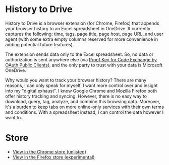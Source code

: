 # History to Drive

History to Drive is a browser extension (for Chrome, Firefox) that appends your browser history to an Excel spreadsheet in OneDrive. It currently captures the following: time, tags, page title, page host, page URL, and user agent (with some extra empty columns reserved for more convenience in adding potential future features).

The extension sends data only to the Excel spreadsheet. So, no data or authorization is sent anywhere else (via [Proof Key for Code Exchange by OAuth Public Clients](https://tools.ietf.org/html/rfc7636)), and the only party to trust with your data is Microsoft OneDrive.

Why would you want to track your browser history? There are many reasons, I can only speak for myself. I want more control over and insight into my "digital exhaust". I know Google Chrome and Mozilla Firefox both offer history tracking and syncing. However, there is no easy way to download, query, tag, analyze, and combine this browsing data. Moreover, it's a burden to keep tabs on more online-only services with their own terms and conditions. With a spreadsheet instead, I can control the data however I want to.


# Store

- [View in the Chrome store (unlisted)](https://chrome.google.com/webstore/detail/history-to-drive/cjhmkclgfcdhifojlgaldlebnpkfgjnb)
- [View in the Firefox store (experimental)](https://addons.mozilla.org/en-US/firefox/addon/history-to-drive/)

